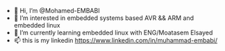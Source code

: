 - 👋 Hi, I’m @Mohamed-EMBABI
- 👀 I’m interested in embedded systems based AVR && ARM and embedded linux
- 🌱 I’m currently learning embedded linux with ENG/Moatasem Elsayed
- 📫 this is my linkedin https://www.linkedin.com/in/muhammad-embabi/

<!---
--->
